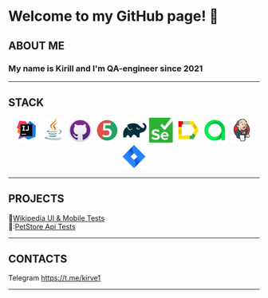# Welcome to my GitHub page! 👋    

## ABOUT ME  
### My name is Kirill and I'm QA-engineer since 2021
---
## STACK
<p align="center">  
<a href="https://www.jetbrains.com/idea/"><img src="images/Intelij_IDEA.svg" width="50" height="50"  alt="IDEA"/></a>  
<a href="https://www.java.com/"><img src="images/Java.svg" width="50" height="50"  alt="Java"/></a>  
<a href="https://github.com/"><img src="images/github.svg" width="50" height="50"  alt="Github"/></a>  
<a href="https://junit.org/junit5/"><img src="images/JUnit5.svg" width="50" height="50"  alt="JUnit 5"/></a>  
<a href="https://gradle.org/"><img src="images/Gradle.svg" width="50" height="50"  alt="Gradle"/></a>  
<a href="https://selenide.org/"><img src="images/Selenium.svg" width="50" height="50"  alt="Selenium"/></a>  
<a href="ht[images](images)tps://github.com/allure-framework/allure2"><img src="images/Allure.svg" width="50" height="50"  alt="Allure"/></a> 
<a href="https://qameta.io/"><img src="images/Allure2.svg" width="50" height="50"  alt="Allure TestOps"/></a>   
<a href="https://www.jenkins.io/"><img src="images/Jenkins.svg" width="50" height="50"  alt="Jenkins"/></a>  
<a href="https://www.atlassian.com/ru/software/jira/"><img src="images/Jira.svg" width="50" height="50"  alt="Jira"/></a>  
</p>

---
## PROJECTS  
  📖[Wikipedia UI & Mobile Tests](https://github.com/Kirvel48/wikipedia-tests)  
  🐶:[PetStore Api Tests](https://github.com/Kirvel48/petstore-apitests)
  
---
## CONTACTS  
Telegram https://t.me/kirve1

---
<!--
**Kirvel48/Kirvel48** is a ✨ _special_ ✨ repository because its `README.md` (this file) appears on your GitHub profile.

Here are some ideas to get you started:

- 🔭 I’m currently working on ...
- 🌱 I’m currently learning ...
- 👯 I’m looking to collaborate on ...
- 🤔 I’m looking for help with ...
- 💬 Ask me about ...
- 📫 How to reach me: ...
- 😄 Pronouns: ...
- ⚡ Fun fact: ...
-->
